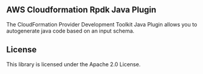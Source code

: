 ## AWS Cloudformation Rpdk Java Plugin

The CloudFormation Provider Development Toolkit Java Plugin allows you to autogenerate java code based on an input schema.

## License

This library is licensed under the Apache 2.0 License. 
